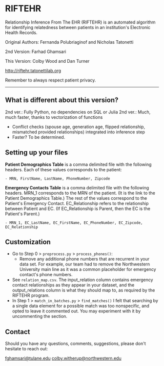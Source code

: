 # RIFTEHR

Relationship Inference From The EHR (RIFTEHR) is an automated algorithm for identifying relatedness between patients in an institution's Electronic Health Records.

Original Authors: Fernanda Polubriaginof and Nicholas Tatonetti

2nd Version: Farhad Ghamsari

This Version: Colby Wood and Dan Turner

http://riftehr.tatonettilab.org

Remember to always respect patient privacy.

---
## What is different about this version?

2nd ver.: Fully Python, no dependencies on SQL or Julia
2nd ver.:  Much, much faster, thanks to vectorization of functions
- Conflict checks (spouse age, generation age, flipped relationship, mismatched provided relationships) integrated into inference step
- Faster? To be determined.

## Setting up your files
<b>Patient Demographics Table</b> is a comma delimited file with the following headers. Each of these values corresponds to the patient:

    - MRN, FirstName, LastName, PhoneNumber, Zipcode

<b>Emergency Contacts Table</b> is a comma delimited file with the following headers. MRN_1 corresponds to the MRN of the patient. (It is the link to the Patient Demographics Table.)
The rest of the values correspond to the Patient's Emergency Contact.
EC_Relationship refers to the relationship between Patient and EC. (If EC_Relationship is Parent, then the EC is the Patient's Parent.) 

    - MRN_1, EC_LastName, EC_FirstName, EC_PhoneNumber, EC_Zipcode, EC_Relationship

## Customization
- Go to Step 0 > `preprocess.py` > `process_phones()`:
    - Remove any additional phone numbers that are recurrent in your data set. For example, our team had to remove the Northwestern University main line as it was a common placeholder for emergency contact's phone numbers.
- See `relation_map.csv`. The input_relation column contains emergency contact relationships as they appear in your dataset, and the output_relations column is what they should map to, as required by the RIFTEHR program.
- In Step 1 > `match_in_batches.py` > `find_matches()` I felt that searching by a single data element for a possible match was too nonspecific, and opted to leave it commented out. You may experiment with it by uncommenting the section.

## Contact
Should you have any questions, comments, suggestions, please don't hesitate to reach out:

fghamsari@tulane.edu  colby.witherup@northwestern.edu
